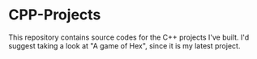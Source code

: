 # CPP-Projects
This repository contains source codes for the C++ projects I've built.
I'd suggest taking a look at "A game of Hex", since it is my latest project. 
